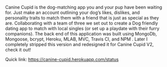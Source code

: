 Canine Cupid is the dog-matching app you and your pup have been waiting for. Just make an account outlining your dog’s likes, dislikes, and personality traits to match them with a friend that is just as special as they are. Collaborating with a team of three we set out to create a Dog friendly dating app to match with local singles (or set up a playdate with their furry companions). The back end of this application was built using MongoDb, Mongoose, bcrypt, Heroku, MLAB, MVC, Travis CI, and NPM . Later I completely stripped this version and redesigned it for Canine Cupid V2, check it out!


Quick link: https://canine-cupid.herokuapp.com/status
